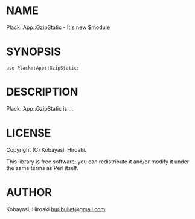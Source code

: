 # NAME

Plack::App::GzipStatic - It's new $module

# SYNOPSIS

    use Plack::App::GzipStatic;

# DESCRIPTION

Plack::App::GzipStatic is ...

# LICENSE

Copyright (C) Kobayasi, Hiroaki.

This library is free software; you can redistribute it and/or modify
it under the same terms as Perl itself.

# AUTHOR

Kobayasi, Hiroaki <buribullet@gmail.com>
